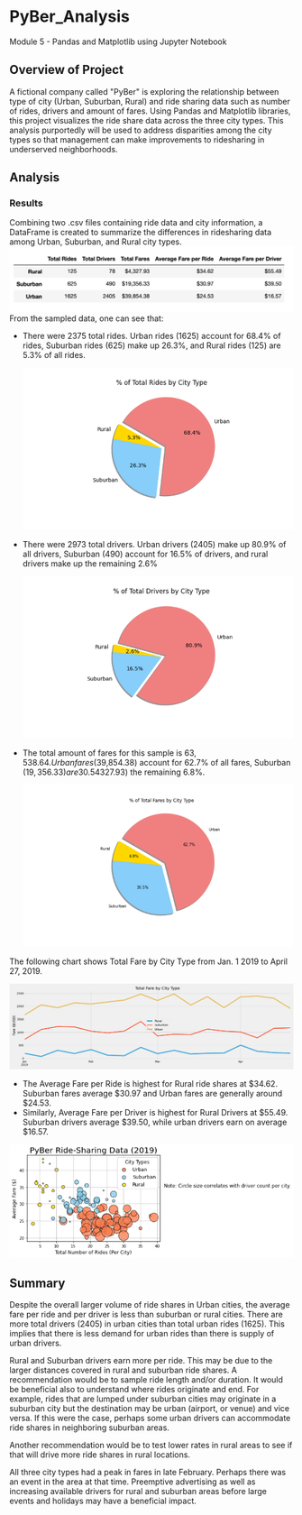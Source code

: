 # PyBer_Analysis
Module 5 - Pandas and Matplotlib using Jupyter Notebook

## Overview of Project
A fictional company called "PyBer" is exploring the relationship between type of city (Urban, Suburban, Rural) and ride sharing data such as number of rides, drivers and amount of fares.  Using Pandas and Matplotlib libraries, this project visualizes the ride share data across the three city types.  This analysis purportedly will be used to address disparities among the city types so that management can make improvements to ridesharing in underserved neighborhoods.

## Analysis 
### Results
Combining two .csv files containing ride data and city information, a DataFrame is created to summarize the differences in ridesharing data among Urban, Suburban, and Rural city types.
![Summary Overview](/analysis/PyBer_summary_df.png)
From the sampled data, one can see that:
- There were 2375 total rides.  Urban rides (1625) account for 68.4% of rides, Suburban rides (625) make up 26.3%, and Rural rides (125) are 5.3% of all rides.

  ![Rides By Type](/analysis/Fig6.png)
  
- There were 2973 total drivers.  Urban drivers (2405) make up 80.9% of all drivers, Suburban (490) account for 16.5% of drivers, and rural drivers make up the remaining 2.6%

  ![Drivers By Type](/analysis/Fig7.png)
- The total amount of fares for this sample is $63,538.64. Urban fares ($39,854.38) account for 62.7% of all fares, Suburban ($19,356.33) are 30.5%, Rural ($4327.93) the remaining 6.8%.

  ![Fares By Type](/analysis/Fig5.png)

The following chart shows Total Fare by City Type from Jan. 1 2019 to April 27, 2019.

  ![Fares By City_Time](/analysis/PyBer_fare_summary.png)
  
- The Average Fare per Ride is highest for Rural ride shares at $34.62.  Suburban fares average $30.97 and Urban fares are generally around $24.53.
- Similarly, Average Fare per Driver is highest for Rural Drivers at $55.49.  Suburban drivers average $39.50, while urban drivers earn on average $16.57.

 ![Bubble Chart Fares vs Size](/analysis/Fig1.png)

## Summary

Despite the overall larger volume of ride shares in Urban cities, the average fare per ride and per driver is less than suburban or rural cities. There are more total drivers (2405) in urban cities than total urban rides (1625). This implies that there is less demand for urban rides than there is supply of urban drivers.

Rural and Suburban drivers earn more per ride. This may be due to the larger distances covered in rural and suburban ride shares. A recommendation would be to sample ride length and/or duration. It would be beneficial also to understand where rides originate and end. For example, rides that are lumped under suburban cities may originate in a suburban city but the destination may be urban (airport, or venue) and vice versa. If this were the case, perhaps some urban drivers can accommodate ride shares in neighboring suburban areas.

Another recommendation would be to test lower rates in rural areas to see if that will drive more ride shares in rural locations.

All three city types had a peak in fares in late February. Perhaps there was an event in the area at that time.  Preemptive advertising as well as increasing available drivers for rural and suburban areas before large events and holidays may have a beneficial impact.


